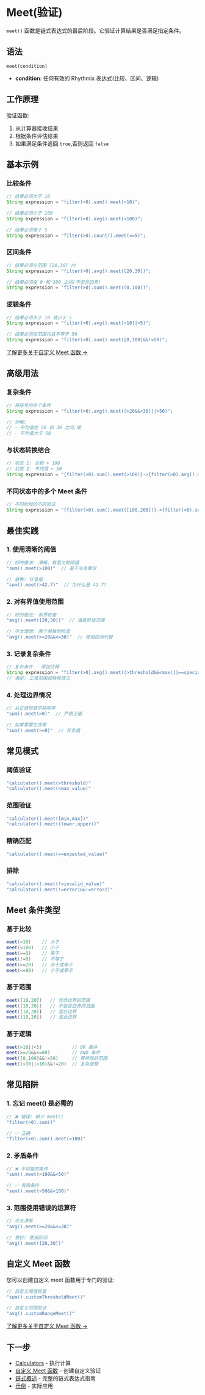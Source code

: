 # Meet(验证)

`meet()` 函数是链式表达式的最后阶段。它验证计算结果是否满足指定条件。

## 语法

```
meet(condition)
```

- **condition**: 任何有效的 Rhythmix 表达式(比较、区间、逻辑)

## 工作原理

验证函数:
1. 从计算器接收结果
2. 根据条件评估结果
3. 如果满足条件返回 `true`,否则返回 `false`

## 基本示例

### 比较条件

```java
// 结果必须大于 10
String expression = "filter(>0).sum().meet(>10)";

// 结果必须小于 100
String expression = "filter(>0).avg().meet(<100)";

// 结果必须等于 5
String expression = "filter(>0).count().meet(==5)";
```

### 区间条件

```java
// 结果必须在范围 [20,30] 内
String expression = "filter(>0).avg().meet([20,30])";

// 结果必须在 0 和 100 之间(不包含边界)
String expression = "filter(>0).sum().meet((0,100))";
```

### 逻辑条件

```java
// 结果必须大于 10 或小于 5
String expression = "filter(>0).avg().meet(>10||<5)";

// 结果必须在范围内且不等于 50
String expression = "filter(>0).sum().meet([0,100]&&!=50)";
```


[了解更多关于自定义 Meet 函数 →](../../advanced/custom-meet-functions)

## 高级用法

### 复杂条件

```java
// 带括号的多个条件
String expression = "filter(>0).avg().meet((>20&&<30)||>50)";

// 分解:
// - 平均值在 20 和 30 之间,或
// - 平均值大于 50
```

### 与状态转换结合

```java
// 状态 1: 总和 > 100
// 状态 2: 平均值 < 50
String expression = "{filter(>0).sum().meet(>100)}->{filter(>0).avg().meet(<50)}";
```

### 不同状态中的多个 Meet 条件

```java
// 不同阶段的不同验证
String expression = "{filter(>0).sum().meet([100,200])}->{filter(<0).sum().meet(<(-50))}";
```

## 最佳实践

### 1. 使用清晰的阈值

```java
// 好的做法: 清晰、有意义的阈值
"sum().meet(>100)"  // 基于业务需求

// 避免: 任意值
"sum().meet(>42.7)"  // 为什么是 42.7?
```

### 2. 对有界值使用范围

```java
// 好的做法: 有界检查
"avg().meet([20,30])"  // 温度舒适范围

// 不太理想: 两个单独的检查
"avg().meet(>=20&&<=30)"  // 使用区间代替
```

### 3. 记录复杂条件

```java
// 复杂条件 - 添加注释
String expression = "filter(>0).avg().meet((>threshold&&<max)||==special_value)";
// 满足: 正常范围或特殊情况
```

### 4. 处理边界情况

```java
// 从正值检查中排除零
"sum().meet(>0)"  // 严格正值

// 如果需要包含零
"sum().meet(>=0)"  // 非负值
```

## 常见模式

### 阈值验证

```java
"calculator().meet(>threshold)"
"calculator().meet(<max_value)"
```

### 范围验证

```java
"calculator().meet([min,max])"
"calculator().meet((lower,upper))"
```

### 精确匹配

```java
"calculator().meet(==expected_value)"
```

### 排除

```java
"calculator().meet(!=invalid_value)"
"calculator().meet(!=error1&&!=error2)"
```

## Meet 条件类型

### 基于比较

```java
meet(>10)    // 大于
meet(<100)   // 小于
meet(==5)    // 等于
meet(!=0)    // 不等于
meet(>=20)   // 大于或等于
meet(<=80)   // 小于或等于
```

### 基于范围

```java
meet([10,20])   // 包含边界的范围
meet((10,20))   // 不包含边界的范围
meet([10,20))   // 混合边界
meet((10,20])   // 混合边界
```

### 基于逻辑

```java
meet(>10||<5)           // OR 条件
meet(>=20&&<=80)        // AND 条件
meet([0,100]&&!=50)     // 带排除的范围
meet((>30||<10)&&!=20)  // 复杂逻辑
```

## 常见陷阱

### 1. 忘记 meet() 是必需的

```java
// ❌ 错误: 缺少 meet()
"filter(>0).sum()"

// ✅ 正确
"filter(>0).sum().meet(>100)"
```

### 2. 矛盾条件

```java
// ❌ 不可能的条件
"sum().meet(>100&&<50)"

// ✅ 有效条件
"sum().meet(>50&&<100)"
```

### 3. 范围使用错误的运算符

```java
// 不太清晰
"avg().meet(>=20&&<=30)"

// 更好: 使用区间
"avg().meet([20,30])"
```

## 自定义 Meet 函数

您可以创建自定义 meet 函数用于专门的验证:

```java
// 自定义阈值检查
"sum().customThresholdMeet()"

// 自定义范围验证
"avg().customRangeMeet()"
```

[了解更多关于自定义 Meet 函数 →](../../advanced/custom-meet-functions)

## 下一步

- [Calculators](./calculators) - 执行计算
- [自定义 Meet 函数](../../advanced/custom-meet-functions) - 创建自定义验证
- [链式概述](./overview) - 完整的链式表达式指南
- [示例](../../examples/temperature-monitoring) - 实际应用


